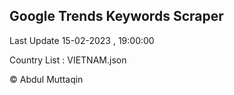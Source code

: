 

## Google Trends Keywords Scraper 
 
Last Update 15-02-2023 , 19:00:00

Country List :
VIETNAM.json



© Abdul Muttaqin 
